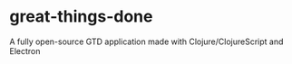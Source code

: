 # great-things-done
A fully open-source GTD application made with Clojure/ClojureScript and Electron

